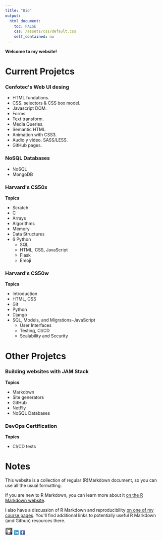 ```yaml
---
title: "Bio"
output: 
  html_document:
    toc: FALSE
    css: /assets/css/default.css
    self_contained: no    
---
```


<link rel="stylesheet" type="text/css" media="all" href="/assets/css/default.css" />

**Welcome to my website!**


# Current Projetcs

### Cenfotec's Web UI desing

- HTML fundations.
- CSS. selectors & CSS box model.
- Javascript DOM.
- Forms.
- Text transform.
- Media Queries.
- Semantic HTML.
- Animation with CSS3.
- Audio y video. SASS/LESS.
- GitHub pages.

### NoSQL Databases
- NoSQL
- MongoDB

### Harvard's CS50x
**Topics**

- Scratch
- C
- Arrays
- Algorithms
- Memory
- Data Structures
- 6 Python
  - SQL
  - HTML, CSS, JavaScript
  - Flask
  - Emoji

### Harvard's CS50w
**Topics**

- Introduction
- HTML, CSS
- Git
- Python
- Django
- SQL, Models, and Migrations-JavaScript
  - User Interfaces
  - Testing, CI/CD
  - Scalability and Security

# Other Projetcs

### Building websites with JAM Stack
**Topics**

- Markdown
- Site generators
- GitHub
- NetFly
- NoSQL Databases

### DevOps Certification
**Topics**

- CI/CD tests

# Notes

This website is a collection of regular (R)Markdown document, so you can use all the usual formatting.

If you are new to R Markdown, you can learn more about it [on the R Markdown website](https://rmarkdown.rstudio.com/). 

I also have a discussion of R Markdown and reproducibility [on one of my course pages](https://andreashandel.github.io/MADAcourse/1e_ToolsforReproducibility.html). You'll find additional links to potentially useful R Markdown (and Github) resources there.

[![Github](/images/Github-icon.png)](https://github.com/rolandougalde)
[![Linkedin](/images/Linkedin-icon.png)](https://www.linkedin.com/in/rolando-ugalde-327a4a76/)
[![Facebook](/images/Facebook-icon.png)](https://www.facebook.com/rolando.ugalde)

